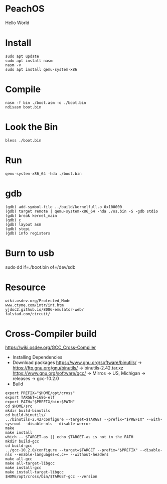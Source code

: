 # PeachOS
Hello World

# Install
```
sudo apt update
sudo apt install nasm
nasm -v
sudo apt install qemu-system-x86
```

# Compile
```
nasm -f bin ./boot.asm -o ./boot.bin
ndisasm boot.bin
```

# Look the Bin
```
bless ./boot.bin
```

# Run
```
qemu-system-x86_64 -hda ./boot.bin
```

# gdb
```
(gdb) add-symbol-file ../build/kernelfull.o 0x100000
(gdb) target remote | qemu-system-x86_64 -hda ./os.bin -S -gdb stdio
(gdb) break kernel_main
(gdb) c
(gdb) layout asm
(gdb) stepi
(gdb) info registers
```

# Burn to usb
sudo dd if=./boot.bin of=/dev/sdb

# Resource
```
wiki.osdev.org/Protected_Mode
www.ctyme.com/intr/int.htm
yjdoc2.github.io/8086-emulator-web/
falstad.com/circuit/
```

# Cross-Compiler build
https://wiki.osdev.org/GCC_Cross-Compiler
*   Installing Dependencies
*   Download packages
https://www.gnu.org/software/binutils/ -> https://ftp.gnu.org/gnu/binutils/ -> binutils-2.42.tar.xz
https://www.gnu.org/software/gcc/ -> Mirros -> US, Michigan -> releases -> gcc-10.2.0
*   Build
```
export PREFIX="$HOME/opt/cross"
export TARGET=i686-elf
export PATH="$PREFIX/bin:$PATH"
cd $HOME/src
mkdir build-binutils
cd build-binutils/
../binutils-2.42/configure --target=$TARGET --prefix="$PREFIX" --with-sysroot --disable-nls --disable-werror
make
make install
which -- $TARGET-as || echo $TARGET-as is not in the PATH
mkdir build-gcc
cd build-gcc
../gcc-10.2.0/configure --target=$TARGET --prefix="$PREFIX" --disable-nls --enable-languages=c,c++ --without-headers
make all-gcc
make all-target-libgcc
make install-gcc
make install-target-libgcc
$HOME/opt/cross/bin/$TARGET-gcc --version
```